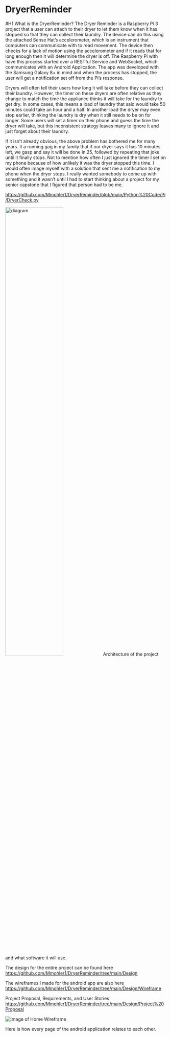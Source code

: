 # DryerReminder

#H1 What is the DryerReminder?
The Dryer Reminder is a Raspberry Pi 3 project that a user can attach to their dryer to let them know when it has stopped so that they can collect their laundry. The device can do this using the attached Sense Hat’s accelerometer, which is an instrument that computers can communicate with to read movement. The device then checks for a lack of motion using the accelerometer and if it reads that for long enough then it will determine the dryer is off. The Raspberry Pi with have this process started over a RESTful Service and WebSocket, which communicates with an Android Application. The app was developed with the Samsung Galaxy 8+ in mind and when the process has stopped, the user will get a notification set off from the Pi’s response.

Dryers will often tell their users how long it will take before they can collect their laundry. However, the timer on these dryers are often relative as they change to match the time the appliance thinks it will take for the laundry to get dry. In some cases, this means a load of laundry that said would take 50 minutes could take an hour and a half. In another load the dryer may even stop earlier, thinking the laundry is dry when it still needs to be on for longer. Some users will set a timer on their phone and guess the time the dryer will take, but this inconsistent strategy leaves many to ignore it and just forget about their laundry. 

If it isn’t already obvious, the above problem has bothered me for many years. It a running gag in my family that if our dryer says it has 10 minutes left, we gasp and say it will be done in 25, followed by repeating that joke until it finally stops. Not to mention how often I just ignored the timer I set on my phone because of how unlikely it was the dryer stopped this time. I would often image myself with a solution that sent me a notification to my phone when the dryer stops. I really wanted somebody to come up with something and it wasn’t until I had to start thinking about a project for my senior capstone that I figured that person had to be me. 

https://github.com/Mmohler1/DryerReminder/blob/main/Python%20Code/Pi/DryerCheck.py 




<img src="https://github.com/Mmohler1/DryerReminder/blob/main/Design/Logical.png" alt="diagram" width="60%">
Architecture of the project and what software it will use.
 


The design for the entire project can be found here
https://github.com/Mmohler1/DryerReminder/tree/main/Design

The wireframes I made for the android app are also here
https://github.com/Mmohler1/DryerReminder/tree/main/Design/Wireframe

Project Proposal, Requirements, and User Stories
https://github.com/Mmohler1/DryerReminder/tree/main/Design/Project%20Proposal

![Image of Home Wireframe](https://github.com/Mmohler1/DryerReminder/blob/main/Design/Android%20Sitemap.png)

Here is how every page of the android application relates to each other.
